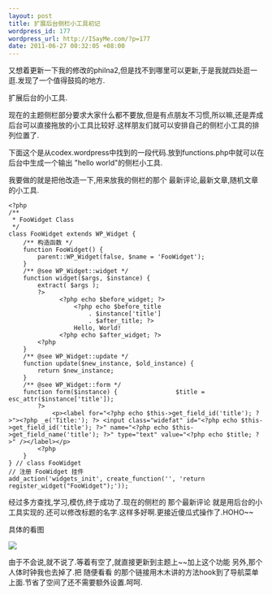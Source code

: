 ```yaml
--- 
layout: post
title: 扩展后台侧栏小工具初记
wordpress_id: 177
wordpress_url: http://ISayMe.com/?p=177
date: 2011-06-27 00:32:05 +08:00
---
```

又想着更新一下我的修改的philna2,但是找不到哪里可以更新,于是我就四处逛一逛.发现了一个值得鼓捣的地方.

扩展后台的小工具.

现在的主题侧栏部分要求大家什么都不要放,但是有点朋友不习惯,所以嘛,还是弄成后台可以直接拖放的小工具比较好.这样朋友们就可以安排自己的侧栏小工具的排列位置了.

下面这个是从codex.wordpress中找到的一段代码.放到functions.php中就可以在后台中生成一个输出 "hello world"的侧栏小工具.

我要做的就是把他改造一下,用来放我的侧栏的那个 最新评论,最新文章,随机文章的小工具.
  
    <?php
    /**
     * FooWidget Class
     */
    class FooWidget extends WP_Widget {
        /** 构造函数 */
        function FooWidget() {
            parent::WP_Widget(false, $name = 'FooWidget');
        }
        /** @see WP_Widget::widget */
        function widget($args, $instance) {
            extract( $args );
            ?>
                  <?php echo $before_widget; ?>
                      <?php echo $before_title
                          . $instance['title']
                          . $after_title; ?>
                      Hello, World!
                  <?php echo $after_widget; ?>
            <?php
        }
        /** @see WP_Widget::update */
        function update($new_instance, $old_instance) {
            return $new_instance;
        }
        /** @see WP_Widget::form */
        function form($instance) {                $title = esc_attr($instance['title']);
            ?>
                <p><label for="<?php echo $this->get_field_id('title'); ?>"><?php _e('Title:'); ?> <input class="widefat" id="<?php echo $this->get_field_id('title'); ?>" name="<?php echo $this->get_field_name('title'); ?>" type="text" value="<?php echo $title; ?>" /></label></p>
            <?php
        }
    } // class FooWidget
    // 注册 FooWidget 挂件
    add_action('widgets_init', create_function('', 'return register_widget("FooWidget");'));
    
经过多方查找,学习,模仿,终于成功了.现在的侧栏的 那个最新评论 就是用后台的小工具实现的.还可以修改标题的名字.这样多好啊.更接近傻瓜式操作了.HOHO~~

具体的看图

[![](http://isayme.com/wp-content/uploads/2011/06/27-1.png)](http://isayme.com/wp-content/uploads/2011/06/27-1.png)

由于不会说,就不说了.等着有空了,就直接更新到主题上~~加上这个功能
另外,那个人体时钟我也去掉了.把 随便看看 的那个链接用木木讲的方法hook到了导航菜单上面.节省了空间了还不需要额外设置.呵呵.
